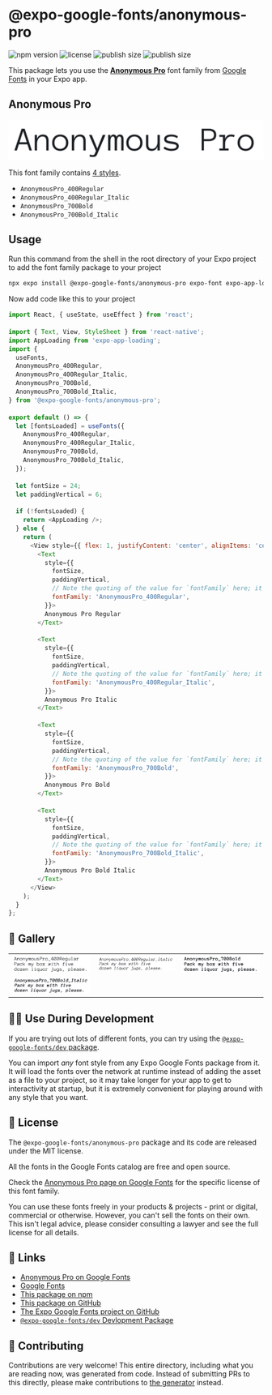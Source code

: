 # @expo-google-fonts/anonymous-pro

![npm version](https://flat.badgen.net/npm/v/@expo-google-fonts/anonymous-pro)
![license](https://flat.badgen.net/github/license/expo/google-fonts)
![publish size](https://flat.badgen.net/packagephobia/install/@expo-google-fonts/anonymous-pro)
![publish size](https://flat.badgen.net/packagephobia/publish/@expo-google-fonts/anonymous-pro)

This package lets you use the [**Anonymous Pro**](https://fonts.google.com/specimen/Anonymous+Pro) font family from [Google Fonts](https://fonts.google.com/) in your Expo app.

## Anonymous Pro

![Anonymous Pro](./font-family.png)

This font family contains [4 styles](#-gallery).

- `AnonymousPro_400Regular`
- `AnonymousPro_400Regular_Italic`
- `AnonymousPro_700Bold`
- `AnonymousPro_700Bold_Italic`

## Usage

Run this command from the shell in the root directory of your Expo project to add the font family package to your project
```sh
npx expo install @expo-google-fonts/anonymous-pro expo-font expo-app-loading
```

Now add code like this to your project
```js
import React, { useState, useEffect } from 'react';

import { Text, View, StyleSheet } from 'react-native';
import AppLoading from 'expo-app-loading';
import {
  useFonts,
  AnonymousPro_400Regular,
  AnonymousPro_400Regular_Italic,
  AnonymousPro_700Bold,
  AnonymousPro_700Bold_Italic,
} from '@expo-google-fonts/anonymous-pro';

export default () => {
  let [fontsLoaded] = useFonts({
    AnonymousPro_400Regular,
    AnonymousPro_400Regular_Italic,
    AnonymousPro_700Bold,
    AnonymousPro_700Bold_Italic,
  });

  let fontSize = 24;
  let paddingVertical = 6;

  if (!fontsLoaded) {
    return <AppLoading />;
  } else {
    return (
      <View style={{ flex: 1, justifyContent: 'center', alignItems: 'center' }}>
        <Text
          style={{
            fontSize,
            paddingVertical,
            // Note the quoting of the value for `fontFamily` here; it expects a string!
            fontFamily: 'AnonymousPro_400Regular',
          }}>
          Anonymous Pro Regular
        </Text>

        <Text
          style={{
            fontSize,
            paddingVertical,
            // Note the quoting of the value for `fontFamily` here; it expects a string!
            fontFamily: 'AnonymousPro_400Regular_Italic',
          }}>
          Anonymous Pro Italic
        </Text>

        <Text
          style={{
            fontSize,
            paddingVertical,
            // Note the quoting of the value for `fontFamily` here; it expects a string!
            fontFamily: 'AnonymousPro_700Bold',
          }}>
          Anonymous Pro Bold
        </Text>

        <Text
          style={{
            fontSize,
            paddingVertical,
            // Note the quoting of the value for `fontFamily` here; it expects a string!
            fontFamily: 'AnonymousPro_700Bold_Italic',
          }}>
          Anonymous Pro Bold Italic
        </Text>
      </View>
    );
  }
};

```

## 🔡 Gallery


||||
|-|-|-|
|![AnonymousPro_400Regular](./AnonymousPro_400Regular.ttf.png)|![AnonymousPro_400Regular_Italic](./AnonymousPro_400Regular_Italic.ttf.png)|![AnonymousPro_700Bold](./AnonymousPro_700Bold.ttf.png)||
|![AnonymousPro_700Bold_Italic](./AnonymousPro_700Bold_Italic.ttf.png)||||


## 👩‍💻 Use During Development

If you are trying out lots of different fonts, you can try using the [`@expo-google-fonts/dev` package](https://github.com/expo/google-fonts/tree/master/font-packages/dev#readme).

You can import *any* font style from any Expo Google Fonts package from it. It will load the fonts
over the network at runtime instead of adding the asset as a file to your project, so it may take longer
for your app to get to interactivity at startup, but it is extremely convenient
for playing around with any style that you want.

## 📖 License

The `@expo-google-fonts/anonymous-pro` package and its code are released under the MIT license.

All the fonts in the Google Fonts catalog are free and open source.

Check the [Anonymous Pro page on Google Fonts](https://fonts.google.com/specimen/Anonymous+Pro) for the specific license of this font family.

You can use these fonts freely in your products & projects - print or digital, commercial or otherwise. However, you can't sell the fonts on their own. This isn't legal advice, please consider consulting a lawyer and see the full license for all details.

## 🔗 Links

- [Anonymous Pro on Google Fonts](https://fonts.google.com/specimen/Anonymous+Pro)
- [Google Fonts](https://fonts.google.com/)
- [This package on npm](https://www.npmjs.com/package/@expo-google-fonts/anonymous-pro)
- [This package on GitHub](https://github.com/expo/google-fonts/tree/master/font-packages/anonymous-pro)
- [The Expo Google Fonts project on GitHub](https://github.com/expo/google-fonts)
- [`@expo-google-fonts/dev` Devlopment Package](https://github.com/expo/google-fonts/tree/master/font-packages/dev)

## 🤝 Contributing

Contributions are very welcome! This entire directory, including what you are reading now, was generated from code. Instead of submitting PRs to this directly, please make contributions to [the generator](https://github.com/expo/google-fonts/tree/master/packages/generator) instead.
